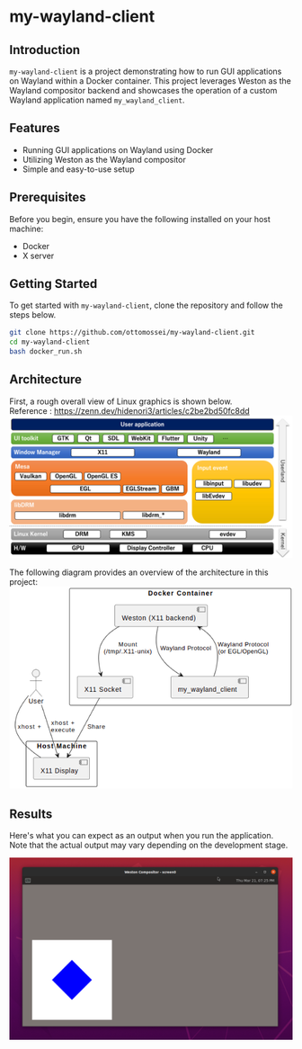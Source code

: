 # my-wayland-client

## Introduction

`my-wayland-client` is a project demonstrating how to run GUI applications on Wayland within a Docker container. This project leverages Weston as the Wayland compositor backend and showcases the operation of a custom Wayland application named `my_wayland_client`.

## Features

- Running GUI applications on Wayland using Docker
- Utilizing Weston as the Wayland compositor
- Simple and easy-to-use setup

## Prerequisites

Before you begin, ensure you have the following installed on your host machine:

- Docker
- X server

## Getting Started

To get started with `my-wayland-client`, clone the repository and follow the steps below.

```bash
git clone https://github.com/ottomossei/my-wayland-client.git
cd my-wayland-client
bash docker_run.sh
```

## Architecture
First, a rough overall view of Linux graphics is shown below.  
Reference : https://zenn.dev/hidenori3/articles/c2be2bd50fc8dd
![arch](./docs/arch.png)

The following diagram provides an overview of the architecture in this project:
![overview](./docs/overview.png)

## Results
Here's what you can expect as an output when you run the application. Note that the actual output may vary depending on the development stage.

![result](./docs/result.png)
